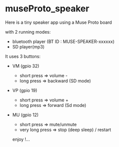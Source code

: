 # museProto_speaker
Here is a tiny speaker app using a Muse Proto board

with 2 running modes:
   - bluetooth player (BT ID : MUSE-SPEAKER-xxxxxx)
   - SD player(mp3)
   
It uses 3 buttons:
   - VM (gpio 32)
        - short press => volume -
        - long press => backward (SD mode)
   - VP (gpio 19)
        - short press => volume +
        - long press => forward (Sd mode)
   - MU (gpio 12)
        - short press => mute/unmute
        - very long press => stop (deep sleep) / restart
        
        enjoy !...
